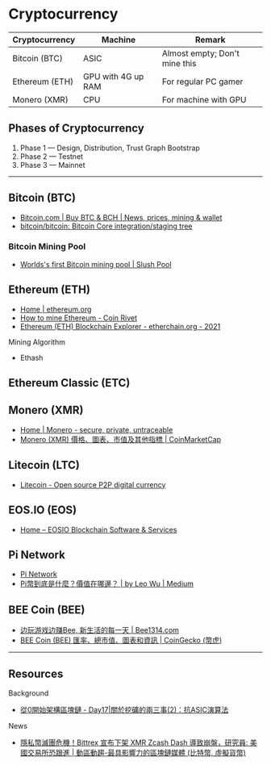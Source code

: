 # Cryptocurrency

| Cryptocurrency | Machine            | Remark                        |
| -------------- | ------------------ | ----------------------------- |
| Bitcoin (BTC)  | ASIC               | Almost empty; Don't mine this |
| Ethereum (ETH) | GPU with 4G up RAM | For regular PC gamer          |
| Monero (XMR)   | CPU                | For machine with GPU          |

## Phases of Cryptocurrency

1. Phase 1 — Design, Distribution, Trust Graph Bootstrap
2. Phase 2 — Testnet
3. Phase 3 — Mainnet

---

## Bitcoin (BTC)

* [Bitcoin.com | Buy BTC & BCH | News, prices, mining & wallet](https://www.bitcoin.com/)
* [bitcoin/bitcoin: Bitcoin Core integration/staging tree](https://github.com/bitcoin/bitcoin)

### Bitcoin Mining Pool

* [Worlds's first Bitcoin mining pool | Slush Pool](https://slushpool.com/home/)

## Ethereum (ETH)

* [Home | ethereum.org](https://ethereum.org/en/)
* [How to mine Ethereum - Coin Rivet](https://coinrivet.com/how-to-mine-ethereum/)
* [Ethereum (ETH) Blockchain Explorer - etherchain.org - 2021](https://etherchain.org/)

Mining Algorithm

* Ethash

## Ethereum Classic (ETC)

## Monero (XMR)

* [Home | Monero - secure, private, untraceable](https://www.getmonero.org/)
* [Monero (XMR) 價格、圖表、市值及其他指標 | CoinMarketCap](https://coinmarketcap.com/zh-tw/currencies/monero/)

## Litecoin (LTC)

* [Litecoin - Open source P2P digital currency](https://litecoin.org/)

## EOS.IO (EOS)

* [Home – EOSIO Blockchain Software & Services](https://eos.io/)

## Pi Network

* [Pi Network](https://minepi.com/)
* [Pi幣到底是什麼？價值在哪邊？ | by Leo Wu | Medium](https://a0918860628.medium.com/pi%E5%B9%A3%E5%88%B0%E5%BA%95%E6%98%AF%E4%BB%80%E9%BA%BC-%E5%83%B9%E5%80%BC%E5%9C%A8%E5%93%AA%E9%82%8A-a6e7bb72d489)

## BEE Coin (BEE)

* [边玩游戏边赚Bee, 新生活的每一天 | Bee1314.com](https://bee1314.com/sc/index.html)
* [BEE Coin (BEE) 匯率、總市值、圖表和資訊 | CoinGecko (幣虎)](https://www.coingecko.com/zh-tw/%E6%95%B8%E5%AD%97%E8%B2%A8%E5%B9%A3/bee-coin)

---

## Resources

Background

* [從0開始架構區塊鏈 - Day17|關於挖礦的兩三事(2)：抗ASIC演算法](https://ithelp.ithome.com.tw/m/articles/10215123)

News

* [隱私幣滅團危機！Bittrex 宣布下架 XMR Zcash Dash 導致崩盤，研究員: 美國交易所恐跟進 | 動區動趨-最具影響力的區塊鏈媒體 (比特幣, 虛擬貨幣)](https://www.blocktempo.com/bittrex-delisting-privacy-coins-price-drop/)
